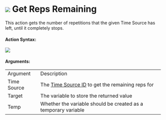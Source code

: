 #  ![](https://gms.magecorn.com/Manual/assets/Images/Scripting_Reference/Drag_And_Drop/Reference/Time_Sources/Action_Icons/Get_Reps_Remaining.png) Get Reps Remaining

This action gets the number of repetitions that the given Time Source
has left, until it completely stops.

#### Action Syntax:

  
![](https://gms.magecorn.com/Manual/assets/Images/Scripting_Reference/Drag_And_Drop/Reference/Time_Sources/Action_Syntax/Get_Reps_Remain.png)  

#### Arguments:

|             |                                                                                                                                        |
|-------------|----------------------------------------------------------------------------------------------------------------------------------------|
| Argument    | Description                                                                                                                            |
| Time Source | The [Time Source ID](../../../../GameMaker_Language/GML_Reference/Time_Sources/time_source_create) to get the remaining reps for   |
| Target      | The variable to store the returned value                                                                                               |
| Temp        | Whether the variable should be created as a temporary variable                                                                         |
